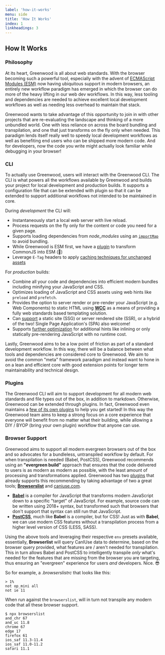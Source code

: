 ```yaml
---
label: 'how-it-works'
menu: side
title: 'How It Works'
index: 1
linkheadings: 3
---
```


## How It Works

### Philosophy

At its heart, Greenwood is all about web standards.  With the browser becoming such a powerful tool, especially with the advent of [ECMAScript Modules (ESM)](https://developer.mozilla.org/en-US/docs/Web/JavaScript/Guide/Modules) now having ubiquitous support in modern browsers, an entirely new workflow paradigm has emerged in which the browser can do more of the heavy lifting in our web dev workflows.  In this way, less tooling and dependencies are needed to achieve excellent local development workflows as well as needing less overhead to maintain that stack.

Greenwood wants to take advantage of this opportunity to join in with other projects that are re-evaluating the landscape and thinking of a more unbundled world.  One with less reliance on across the board bundling and transpilation, and one that just transforms on the fly only when needed.  This paradigm lends itself really well to speedy local development workflows as well as benefiting end users who can be shipped more modern code.  And for developers, now the code you write might actually look familiar while debugging in your browser!


### CLI

To actually use Greenwood, users will interact with the Greenwood CLI.  The CLI is what powers all the workflows available by Greenwood and builds your project for local development and production builds.  It supports a configuration file that can be extended with plugin so that it can be extended to support additional workflows not intended to be maintained in core.

During _development_ the CLI will:
- Instantaneously start a local web server with live reload.
- Process requests on the fly only for the content or code you need for a given page.
- Supports loading dependencies from _node_modules_ using an [`importMap`](https://github.com/WICG/import-maps) to avoid bundling.
- While Greenwood is ESM first, we have a [plugin](/plugins/custom-plugins/) to transform CommonJS into ESM (🤞)
- Leverage `E-Tag` headers to apply [caching techniques for unchanged assets](/blog/release/v0-24-0/#local-development-enhancements)

For _production_ builds:
- Combine all your code and dependencies into efficient modern bundles including minifying your JavaScript and CSS.
- Optimizes loading of JavaScript and CSS assets using web hints like `preload` and `prefetch`.
- Provides the option to server render or pre-render your JavaScript (e.g. Web Components) to static HTML using [**WCC**](https://github.com/ProjectEvergreen/wcc) as a means of providing a fully web standards based templating solution.
- Can [support](/docs/layouts/) a static site (SSG) or server rendered site (SSR), or a hybrid of the two!  Single Page Application's (SPA) also welcome!
- Supports [further optimization](/docs/config#optimization) for additional hints like inlining or only statically pre-rendering JavaScript with no runtime cost.

Lastly, Greenwood aims to be a low point of friction as part of a standard development workflow.  In this way, there will be a balance between what tools and dependencies are considered core to Greenwood.  We aim to avoid the common "meta" framework paradigm and instead want to hone in on a lean and efficient core with good extension points for longer term maintainability and technical design.

### Plugins

The Greenwood CLI will aim to support development for all modern web standards and file types out of the box, in addition to markdown.  Otherwise, Greenwood can be extended through plugins.  In fact, Greenwood even maintains a [few of its own plugins](/plugins/) to help you get started!  In this way the Greenwood team aims to keep a strong focus on a core experience that everyone will benefit from no matter what their building, while allowing a DIY / BYOP (bring your own plugin) workflow that anyone can use.


### Browser Support

Greenwood aims to support all modern evergreen browsers out of the box and so advocates for a bundleless, untranspiled workflow by default.  For when transpilation is needed (Babel, PostCSS), Greenwood recommends using an **"evergreen build"** approach that ensures that the code delivered to users is as modern as modern as possible, with the least amount of processing and transformations applied.  Greenwood has two [plugins](/plugins/) that already supports this recommending by taking advantage of two a great tools; [**Browserslist**](https://github.com/browserslist/browserslist) and [caniuse.com](https://caniuse.com/).

- [**Babel**](https://babeljs.io/) is a compiler for JavaScript that transforms modern JavaScript down to a specific "target" of JavaScript.  For example, source code can be written using 2018+ syntax, but transformed such that browsers that don't support that syntax can still run that JavaScript.
- [**PostCSS**](https://postcss.org/), much like **Babel** is a compiler, but for CSS!  Just as with **Babel**, we can use modern CSS features without a transpilation process from a higher level version of CSS (LESS, SASS).

Using the above tools and leveraging their respective `env` presets available, essentially, **Browserlist** will query CanIUse data to determine, based on the browser query provided, what features are / aren't needed for transpilation.  This in turn allows Babel and PostCSS to intelligently transpile _only_ what's needed for the features that are missing from the browser you are targeting, thus ensuring an "evergreen" experience for users _and_ developers.  Nice. 😎

So for example, a _.browserslistrc_ that looks like this:
```shell
> 1%
not op_mini all
not ie 11
```

When run against the `browserslist`, will in turn not transpile any modern code that all these browser support.
```shell
$ npx browserslist
and_chr 67
and_uc 11.8
chrome 67
edge 17
firefox 61
ios_saf 11.3-11.4
ios_saf 11.0-11.2
safari 11.1
```